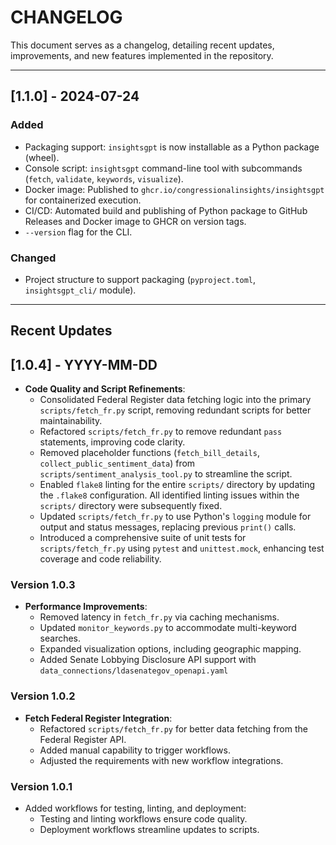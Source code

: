 
# CHANGELOG

This document serves as a changelog, detailing recent updates, improvements, and new features implemented in the repository.

---

## [1.1.0] - 2024-07-24

### Added
- Packaging support: `insightsgpt` is now installable as a Python package (wheel).
- Console script: `insightsgpt` command-line tool with subcommands (`fetch`, `validate`, `keywords`, `visualize`).
- Docker image: Published to `ghcr.io/congressionalinsights/insightsgpt` for containerized execution.
- CI/CD: Automated build and publishing of Python package to GitHub Releases and Docker image to GHCR on version tags.
- `--version` flag for the CLI.

### Changed
- Project structure to support packaging (`pyproject.toml`, `insightsgpt_cli/` module).

---

## Recent Updates

## [1.0.4] - YYYY-MM-DD

- **Code Quality and Script Refinements**:
  - Consolidated Federal Register data fetching logic into the primary `scripts/fetch_fr.py` script, removing redundant scripts for better maintainability.
  - Refactored `scripts/fetch_fr.py` to remove redundant `pass` statements, improving code clarity.
  - Removed placeholder functions (`fetch_bill_details`, `collect_public_sentiment_data`) from `scripts/sentiment_analysis_tool.py` to streamline the script.
  - Enabled `flake8` linting for the entire `scripts/` directory by updating the `.flake8` configuration. All identified linting issues within the `scripts/` directory were subsequently fixed.
  - Updated `scripts/fetch_fr.py` to use Python's `logging` module for output and status messages, replacing previous `print()` calls.
  - Introduced a comprehensive suite of unit tests for `scripts/fetch_fr.py` using `pytest` and `unittest.mock`, enhancing test coverage and code reliability.

### Version 1.0.3

- **Performance Improvements**:
  - Removed latency in `fetch_fr.py` via caching mechanisms.
  - Updated `monitor_keywords.py` to accommodate multi-keyword searches.
  - Expanded visualization options, including geographic mapping.
  - Added Senate Lobbying Disclosure API support with `data_connections/ldasenategov_openapi.yaml`

### Version 1.0.2

- **Fetch Federal Register Integration**:
  - Refactored `scripts/fetch_fr.py` for better data fetching from the Federal Register API.
  - Added manual capability to trigger workflows.
  - Adjusted the requirements with new workflow integrations.

### Version 1.0.1

- Added workflows for testing, linting, and deployment:
  - Testing and linting workflows ensure code quality.
  - Deployment workflows streamline updates to scripts.
